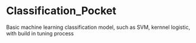 # Classification_Pocket
Basic machine learning classification model, such as SVM, kernnel logistic, with build in tuning process
